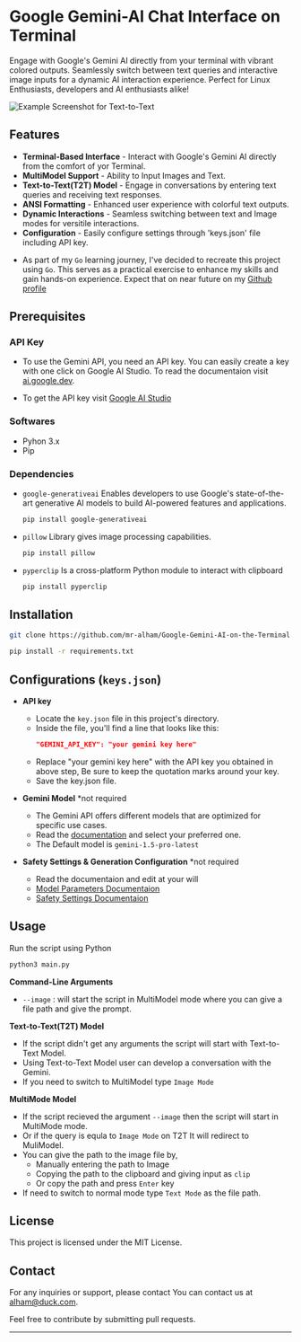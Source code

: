 # Google Gemini-AI Chat Interface on Terminal

Engage with Google's Gemini AI directly from your terminal with vibrant colored outputs. Seamlessly switch between text queries and interactive image inputs for a dynamic AI interaction experience. Perfect for Linux Enthusiasts, developers and AI enthusiasts alike!

![Example Screenshot for Text-to-Text](https://i.imgur.com/Gu1wsO5.png "Demo Screenshot of Text-to-Text Model")

## Features
  - **Terminal-Based Interface**  - Interact with Google's Gemini AI directly from the comfort of yor Terminal.
  - **MultiModel Support**  - Ability to Input Images and Text.
  - **Text-to-Text(T2T) Model**  - Engage in conversations by entering text queries and receiving text responses.
  - **ANSI Formatting**  - Enhanced user experience with colorful text outputs.
  - **Dynamic Interactions**  - Seamless switching between text and Image modes for versitile interactions.
  - **Configuration**  - Easily configure settings through 'keys.json' file including API key.

  * As part of my `Go` learning journey, I've decided to recreate this project using `Go`. This serves as a practical exercise to enhance my skills and gain hands-on experience. Expect that on near future on my [Github profile](https://github.com/mr-alham)

## Prerequisites
### API Key
  - To use the Gemini API, you need an API key. You can easily create a key with one click on Google AI Studio. To read the documentaion visit [ai.google.dev](https://ai.google.dev/gemini-api/docs).

  - To get the API key visit [Google AI Studio](https://makersuite.google.com/app/apikey)

### Softwares
- Pyhon 3.x
- Pip

### Dependencies
  - `google-generativeai` Enables developers to use Google's state-of-the-art generative AI models to build AI-powered features and applications.
     ```bash
     pip install google-generativeai
     ```

  - `pillow` Library gives image processing capabilities.
    ```bash
    pip install pillow
    ```

  - `pyperclip` Is a cross-platform Python module to interact with clipboard
    ```bash
    pip install pyperclip
    ```

## Installation
```bash
git clone https://github.com/mr-alham/Google-Gemini-AI-on-the-Terminal.git
```
```bash
pip install -r requirements.txt
```

## Configurations (`keys.json`)
- **API key**
  - Locate the `key.json` file in this project's directory.
  - Inside the file, you'll find a line that looks like this:
    ```json
    "GEMINI_API_KEY": "your gemini key here"
    ```
  - Replace "your gemini key here" with the API key you obtained in above step, Be sure to keep the quotation marks around your key.
  - Save the key.json file.


- **Gemini Model** *not required

  - The Gemini API offers different models that are optimized for specific use cases.
  - Read the [documentation](https://ai.google.dev/gemini-api/docs/models/gemini) and select your preferred one.
  - The Default model is `gemini-1.5-pro-latest`


- **Safety Settings & Generation Configuration** *not required
  - Read the documentaion and edit at your will
  - [Model Parameters Documentaion](https://ai.google.dev/api/python/google/generativeai/GenerativeModel)
  - [Safety Settings Documentaion](https://ai.google.dev/api/python/google/ai/generativelanguage/SafetyRating)

## Usage
  Run the script using Python
  ```python
  python3 main.py
  ```

  **Command-Line Arguments**
  - `--image` : will start the script in MultiModel mode where you can give a file path and give the prompt.


  **Text-to-Text(T2T) Model**
  - If the script didn't get any arguments the script will start with Text-to-Text Model.
  - Using Text-to-Text Model user can develop a conversation with the Gemini.
  - If you need to switch to MultiModel type `Image Mode`

  **MultiMode Model**
  - If the script recieved the argument `--image` then the script will start in MultiMode mode.
  - Or if the query is equla to `Image Mode` on T2T It will redirect to MuliModel.
  - You can give the path to the image file by,
    - Manually entering the path to Image
    - Copying the path to the clipboard and giving input as `clip`
    - Or copy the path and press `Enter` key
  - If need to switch to normal mode type `Text Mode` as the file path.

## License
  This project is licensed under the MIT License.

## Contact
  For any inquiries or support, please contact You can contact us at [alham@duck.com](mailto:alham@duck.com).

  Feel free to contribute by submitting pull requests.


  ---
